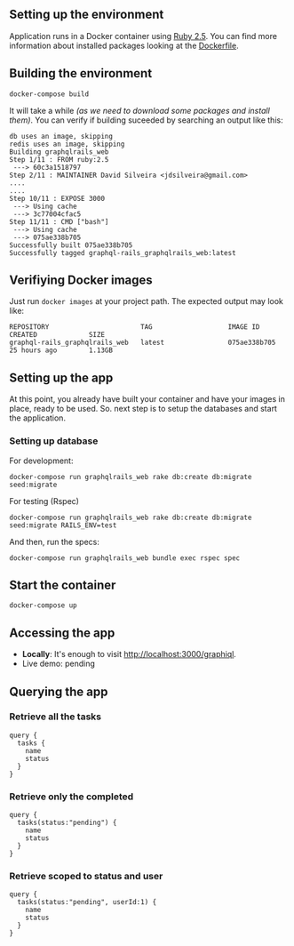 ## Setting up the environment

Application runs in a Docker container using [Ruby 2.5](https://hub.docker.com/_/ruby/). You can find more information about installed packages looking at the [Dockerfile](Dockerfile).

## Building the environment

```
docker-compose build
```
It will take a while _(as we need to download some packages and install them)_. You can verify if building suceeded by searching an output like this:
```
db uses an image, skipping
redis uses an image, skipping
Building graphqlrails_web
Step 1/11 : FROM ruby:2.5
 ---> 60c3a1518797
Step 2/11 : MAINTAINER David Silveira <jdsilveira@gmail.com>
....
....
Step 10/11 : EXPOSE 3000
 ---> Using cache
 ---> 3c77004cfac5
Step 11/11 : CMD ["bash"]
 ---> Using cache
 ---> 075ae338b705
Successfully built 075ae338b705
Successfully tagged graphql-rails_graphqlrails_web:latest
```

## Verifiying Docker images

Just run `docker images` at your project path. The expected output may look like:
```
REPOSITORY                       TAG                   IMAGE ID            CREATED             SIZE
graphql-rails_graphqlrails_web   latest                075ae338b705        25 hours ago        1.13GB
```

## Setting up the app

At this point, you already have built your container and have your images in place, ready to be used. So. next step is to setup the databases and start the application.

### Setting up database

For development:
```
docker-compose run graphqlrails_web rake db:create db:migrate seed:migrate
```
For testing (Rspec)
```
docker-compose run graphqlrails_web rake db:create db:migrate seed:migrate RAILS_ENV=test
```
And then, run the specs:
```
docker-compose run graphqlrails_web bundle exec rspec spec
```

## Start the container

```
docker-compose up
```

## Accessing the app

- **Locally**: It's enough to visit [http://localhost:3000/graphiql](http://localhost:3000/graphiql).
- Live demo: pending

## Querying the app
### Retrieve all the tasks
```
query {
  tasks {
    name
    status
  }
}
```

### Retrieve only the completed
```
query {
  tasks(status:"pending") {
    name
    status
  }
}
```

### Retrieve scoped to status and user
```
query {
  tasks(status:"pending", userId:1) {
    name
    status
  }
}
```

